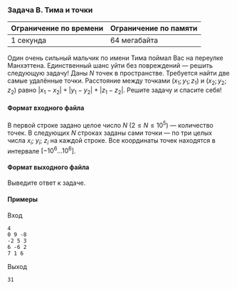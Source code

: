 

### Задача B. Тима и точки

| Ограничение по времени      | Ограничение по памяти         |
|:----------------------------|:------------------------------|
|1 секунда|64 мегабайта|

Один очень сильный мальчик по имени Тима поймал Вас на переулке Манхэттена. Единственный шанс уйти без повреждений — решить следующую задачу! Даны $N$ точек в пространстве. Требуется найти две самые удалённые точки. Расстояние между точками $(x_1; y_1; z_1)$ и $(x_2; y_2; z_2)$ равно $|x_1-x_2|+|y_1-y_2| + |z_1-z_2|$. Решите задачу и спасите себя!

#### Формат входного файла

В первой строке задано целое число $N$ $(2 \le N \le 10^5)$ — количество точек. В следующих $N$ строках заданы сами точки — по три целых числа $x_i;$ $y_i;$ $z_i$ на каждой строке. Все координаты точек находятся в интервале $[-10^6 \ldots 10^6]$.


#### Формат выходного файла

Выведите ответ к задаче.

#### Примеры

Вход
```
4
0 9 -8
-2 5 3
6 -6 2
7 1 6
```

Выход
```
31
```
